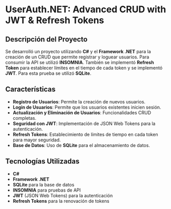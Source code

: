 # UserAuth.NET: Advanced CRUD with JWT & Refresh Tokens

## Descripción del Proyecto

Se desarrolló un proyecto utilizando **C#** y el **Framework .NET** para la creación de un CRUD que permite registrar y loguear usuarios. Para consumir la API se utilizó **INSOMNIA**. También se implementó **Refresh Token** para establecer límites en el tiempo de cada token y se implementó **JWT**. Para esta prueba se utilizó **SQLite**.

## Características

- **Registro de Usuarios**: Permite la creación de nuevos usuarios.
- **Login de Usuarios**: Permite que los usuarios existentes inicien sesión.
- **Actualización y Eliminación de Usuarios**: Funcionalidades CRUD completas.
- **Seguridad con JWT**: Implementación de JSON Web Tokens para la autenticación.
- **Refresh Tokens**: Establecimiento de límites de tiempo en cada token para mayor seguridad.
- **Base de Datos**: Uso de **SQLite** para el almacenamiento de datos.

## Tecnologías Utilizadas

- **C#**
- **Framework .NET**
- **SQLite** para la base de datos
- **INSOMNIA** para pruebas de API
- **JWT** (JSON Web Tokens) para la autenticación
- **Refresh Tokens** para la renovación de tokens

